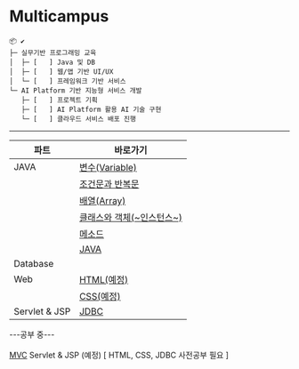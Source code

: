 # Multicampus

```
📦 ✔
├─ 실무기반 프로그래밍 교육
│  ├─ [   ] Java 및 DB 
│  ├─ [   ] 웹/앱 기반 UI/UX 
│  └─ [   ] 프레임워크 기반 서비스
└─ AI Platform 기반 지능형 서비스 개발
   ├─ [   ] 프로젝트 기획
   ├─ [   ] AI Platform 활용 AI 기술 구현
   └─ [   ] 클라우드 서비스 배포 진행
```

------

| 파트     | 바로가기 |
| -------- | -------- |
| JAVA     | [변수(Variable)](https://github.com/kcy97328/Multicampus/blob/main/JAVA/변수(Variable).md) |
|     | [조건문과 반복문](https://github.com/kcy97328/Multicampus/blob/main/JAVA/%EC%A1%B0%EA%B1%B4%EB%AC%B8%EA%B3%BC%20%EB%B0%98%EB%B3%B5%EB%AC%B8(if%2C%20switch%2C%20for%2C%20while).md) |
|    | [배열(Array)](https://github.com/kcy97328/Multicampus/blob/main/JAVA/배열(Array).md) |
|      | [클래스와 객체(~인스턴스~)](https://github.com/kcy97328/Multicampus/blob/main/JAVA/%ED%81%B4%EB%9E%98%EC%8A%A4%EC%99%80%20%EA%B0%9D%EC%B2%B4.md) |
|      | [메소드](https://github.com/kcy97328/Multicampus/blob/main/JAVA/메서드(Method).md) |
|      | [JAVA](https://github.com/kcy97328/Multicampus/blob/main/JAVA/JAVA.md) |
| Database | []() |
| Web      |[HTML(예정)]() |
|           |[CSS(예정)]() |
| Servlet & JSP  | [JDBC](https://github.com/kcy97328/Multicampus/blob/main/JDBC/JDBC%20%EA%B8%B0%EB%B3%B8.md)|



---공부 중---<br><br>
[MVC](https://github.com/kcy97328/Multicampus/blob/main/MVC/MVC.md)
Servlet & JSP (예정) [ HTML, CSS, JDBC 사전공부 필요 ] 

